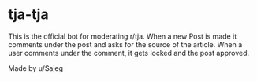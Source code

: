 # tja-tja

This is the official bot for moderating r/tja. 
When a new Post is made it comments under the post and asks for the source of the article. 
When a user comments under the comment, it gets locked and the post approved.


Made by u/Sajeg